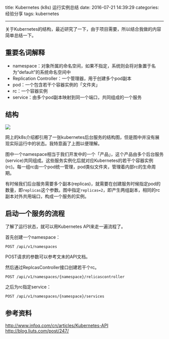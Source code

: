 title: Kubernetes (k8s) 运行实例总结
date: 2016-07-21 14:39:29
categories: 经验分享
tags: kubernetes

---

关于Kubernetes的结构，最近研究了一下，由于项目需要，所以结合我做的内容简单总结一下。

<!--more-->

## 重要名词解释

- namespace：对象所属的命名空间，如果不指定，系统则会将对象置于名为“default”的系统命名空间中
- Replication Controller：一个管理器，用于创建多个pod副本
- pod：一个包含若干个容器实例的「文件夹」
- rc：一个容器实例
- service：由多个pod副本映射到同一个端口，共同组成的一个服务

## 结构

![](http://ww2.sinaimg.cn/large/4a41845fjw1f61j4m7s3rj20bz0digm3.jpg)

网上的k8s介绍都引用了一张kubernetes后台服务的结构图，但是图中并没有展现实际运行中的状态。我特意画了上图以便理解。

图中一个namespace相当于我们开发中的一个「产品」，这个产品由多个后台服务(service)共同组成。这些服务实例化后就对应Kubernetes的若干个容器实例(rc)。每一组rc由一个pod统一管理，pod类似文件夹，管理着内部rc的生命周期。

有时候我们后台服务需要多个副本(replicas)，就需要在创建服务时候指定pod的数量，即`replicas`这个参数。图中指定`replicas=2`，即产生两组副本，相同的rc副本对外共用端口，构成一个服务的实例。

## 启动一个服务的流程

了解了运行状态，就可以用Kubernetes API来走一遍流程了。

首先创建一个namespace：

```
POST /api/v1/namespaces
```

POST请求的参数可以参考文末的API文档。

然后通过ReplcasController接口创建若干个rc。

```
POST /api/v1/namespaces/{namespace}/relicascontroller
```

之后为rc指定service：

```
POST /api/v1/namespaces/{namespace}/services
```

## 参考资料

http://www.infoq.com/cn/articles/Kubernetes-API
http://blog.liuts.com/post/247/
